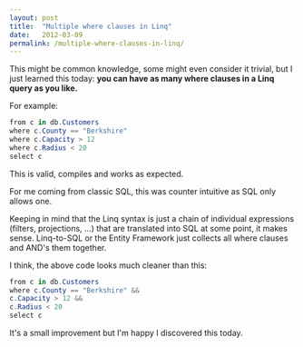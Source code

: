 ```yaml
---
layout: post
title:  "Multiple where clauses in Linq"
date:   2012-03-09
permalink: /multiple-where-clauses-in-linq/
---
```

This might be common knowledge, some might even consider it trivial, but I just learned this today: 
**you can have as many where clauses in a Linq query as you like.**

For example:
```csharp
from c in db.Customers
where c.County == "Berkshire"
where c.Capacity > 12
where c.Radius < 20
select c
```
This is valid, compiles and works as expected.

For me coming from classic SQL, this was counter intuitive as SQL only allows one.

Keeping in mind that the Linq syntax is just a chain of individual expressions (filters, projections, ...) that are translated into SQL at some point, it makes sense. Linq-to-SQL or the Entity Framework just collects all where clauses and AND's them together.

I think, the above code looks much cleaner than this:
```csharp
from c in db.Customers
where c.County == "Berkshire" &&
c.Capacity > 12 &&
c.Radius < 20
select c
```
It's a small improvement but I'm happy I discovered this today.
